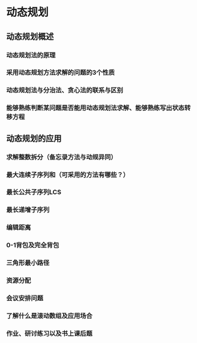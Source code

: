 # 动态规划

## 动态规划概述

### 动态规划法的原理



### 采用动态规划方法求解的问题的3个性质



### 动态规划法与分治法、贪心法的联系与区别



### 能够熟练判断某问题是否能用动态规划法求解、能够熟练写出状态转移方程

## 动态规划的应用

### 求解整数拆分（备忘录方法与动规异同）



### 最大连续子序列和（可采用的方法有哪些？）



### 最长公共子序列LCS



### 最长递增子序列



### 编辑距离



### 0-1背包及完全背包



### 三角形最小路径



### 资源分配



### 会议安排问题



### 了解什么是滚动数组及应用场合



### 作业、研讨练习以及书上课后题